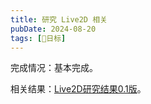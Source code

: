 ```yaml
---
title: 研究 Live2D 相关
pubDate: 2024-08-20
tags: [📆日标]
---
```


完成情况：基本完成。

相关结果：[Live2D研究结果0.1版](/lab/20240820c-live2d-research-v0_1)。
